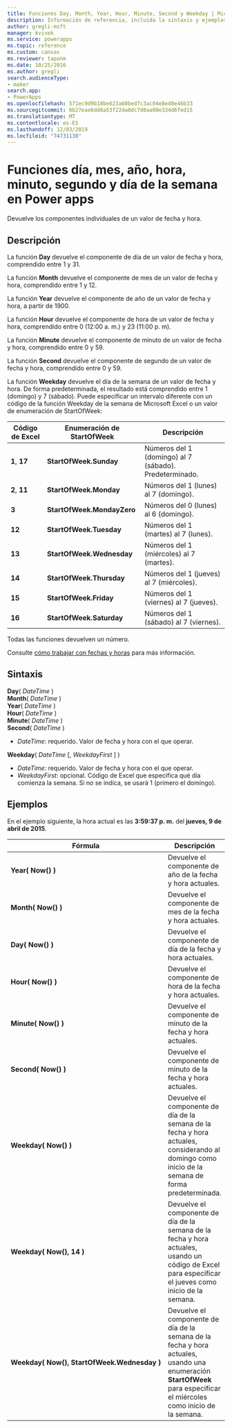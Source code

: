 ```yaml
---
title: Funciones Day, Month, Year, Hour, Minute, Second y Weekday | Microsoft Docs
description: Información de referencia, incluida la sintaxis y ejemplos, para las funciones Day, month, Year, hour, Minute, Second y Weekday en Power apps
author: gregli-msft
manager: kvivek
ms.service: powerapps
ms.topic: reference
ms.custom: canvas
ms.reviewer: tapanm
ms.date: 10/25/2016
ms.author: gregli
search.audienceType:
- maker
search.app:
- PowerApps
ms.openlocfilehash: 571ec9d9b18be623a60bedfc3ac04e8ed8e46b33
ms.sourcegitcommit: 6b27eae6dd8a53f224a8dc7d0aa00e334d6fed15
ms.translationtype: MT
ms.contentlocale: es-ES
ms.lasthandoff: 12/03/2019
ms.locfileid: "74731138"
---
```

# <a name="day-month-year-hour-minute-second-and-weekday-functions-in-power-apps"></a>Funciones día, mes, año, hora, minuto, segundo y día de la semana en Power apps
Devuelve los componentes individuales de un valor de fecha y hora.

## <a name="description"></a>Descripción
La función **Day** devuelve el componente de día de un valor de fecha y hora, comprendido entre 1 y 31.

La función **Month** devuelve el componente de mes de un valor de fecha y hora, comprendido entre 1 y 12.

La función **Year** devuelve el componente de año de un valor de fecha y hora, a partir de 1900.

La función **Hour** devuelve el componente de hora de un valor de fecha y hora, comprendido entre 0 (12:00 a. m.) y 23 (11:00 p. m).

La función **Minute** devuelve el componente de minuto de un valor de fecha y hora, comprendido entre 0 y 59.

La función **Second** devuelve el componente de segundo de un valor de fecha y hora, comprendido entre 0 y 59.

La función **Weekday** devuelve el día de la semana de un valor de fecha y hora.  De forma predeterminada, el resultado está comprendido entre 1 (domingo) y 7 (sábado).  Puede especificar un intervalo diferente con un código de la función Weekday de la semana de Microsoft Excel o un valor de enumeración de StartOfWeek:

| Código de Excel | Enumeración de StartOfWeek | Descripción |
| --- | --- | --- |
| **1**, **17** |**StartOfWeek.Sunday** |Números del 1 (domingo) al 7 (sábado).  Predeterminado. |
| **2**, **11** |**StartOfWeek.Monday** |Números del 1 (lunes) al 7 (domingo). |
| **3** |**StartOfWeek.MondayZero** |Números del 0 (lunes) al 6 (domingo). |
| **12** |**StartOfWeek.Tuesday** |Números del 1 (martes) al 7 (lunes). |
| **13** |**StartOfWeek.Wednesday** |Números del 1 (miércoles) al 7 (martes). |
| **14** |**StartOfWeek.Thursday** |Números del 1 (jueves) al 7 (miércoles). |
| **15** |**StartOfWeek.Friday** |Números del 1 (viernes) al 7 (jueves). |
| **16** |**StartOfWeek.Saturday** |Números del 1 (sábado) al 7 (viernes). |

Todas las funciones devuelven un número.

Consulte [cómo trabajar con fechas y horas](../show-text-dates-times.md) para más información.

## <a name="syntax"></a>Sintaxis
**Day**( *DateTime* )<br>**Month**( *DateTime* )<br>**Year**( *DateTime* )<br>**Hour**( *DateTime* )<br>**Minute**( *DateTime* )<br>**Second**( *DateTime* )

* *DateTime*: requerido.  Valor de fecha y hora con el que operar.  

**Weekday**( *DateTime* [, *WeekdayFirst* ] )<br>

* *DateTime*: requerido.  Valor de fecha y hora con el que operar. 
* *WeekdayFirst*: opcional.  Código de Excel que especifica qué día comienza la semana.  Si no se indica, se usará 1 (primero el domingo).

## <a name="examples"></a>Ejemplos
En el ejemplo siguiente, la hora actual es las **3:59:37 p. m.** del **jueves, 9 de abril de 2015**.

| Fórmula | Descripción | Resultado |
| --- | --- | --- |
| **Year(&nbsp;Now()&nbsp;)** |Devuelve el componente de año de la fecha y hora actuales. |2015 |
| **Month(&nbsp;Now()&nbsp;)** |Devuelve el componente de mes de la fecha y hora actuales. |4 |
| **Day(&nbsp;Now()&nbsp;)** |Devuelve el componente de día de la fecha y hora actuales. |9 |
| **Hour(&nbsp;Now()&nbsp;)** |Devuelve el componente de hora de la fecha y hora actuales. |15 |
| **Minute(&nbsp;Now()&nbsp;)** |Devuelve el componente de minuto de la fecha y hora actuales. |59 |
| **Second(&nbsp;Now()&nbsp;)** |Devuelve el componente de minuto de la fecha y hora actuales. |37 |
| **Weekday(&nbsp;Now()&nbsp;)** |Devuelve el componente de día de la semana de la fecha y hora actuales, considerando al domingo como inicio de la semana de forma predeterminada. |5 |
| **Weekday(&nbsp;Now(),&nbsp;14&nbsp;)** |Devuelve el componente de día de la semana de la fecha y hora actuales, usando un código de Excel para especificar el jueves como inicio de la semana. |1 |
| **Weekday(&nbsp;Now(),&nbsp;StartOfWeek.Wednesday&nbsp;)** |Devuelve el componente de día de la semana de la fecha y hora actuales, usando una enumeración **StartOfWeek** para especificar el miércoles como inicio de la semana. |2 |

